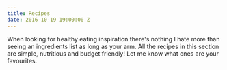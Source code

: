 ```yaml
---
title: Recipes
date: 2016-10-19 19:00:00 Z
---
```


When looking for healthy eating inspiration there's nothing I hate more than seeing an ingredients list as long as your arm. All the recipes in this section are simple, nutritious and budget friendly! Let me know what ones are your favourites.